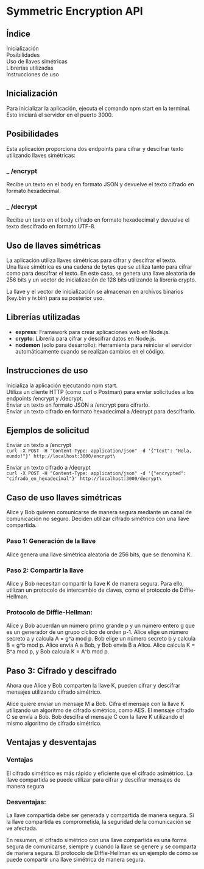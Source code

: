 # Symmetric Encryption API

## Índice

Inicialización  
Posibilidades  
Uso de llaves simétricas  
Librerías utilizadas  
Instrucciones de uso

## Inicialización

Para inicializar la aplicación, ejecuta el comando npm start en la terminal.  
Esto iniciará el servidor en el puerto 3000.

## Posibilidades

Esta aplicación proporciona dos endpoints para cifrar y descifrar texto utilizando llaves simétricas:

### \_ /encrypt

Recibe un texto en el body en formato JSON y devuelve el texto cifrado en formato hexadecimal.

### \_ /decrypt

Recibe un texto en el body cifrado en formato hexadecimal y devuelve el texto descifrado en formato UTF-8.

## Uso de llaves simétricas

La aplicación utiliza llaves simétricas para cifrar y descifrar el texto.  
Una llave simétrica es una cadena de bytes que se utiliza tanto para cifrar como para descifrar el texto. En este caso, se genera una llave aleatoria de 256 bits y un vector de inicialización de 128 bits utilizando la librería crypto.

La llave y el vector de inicialización se almacenan en archivos binarios (key.bin y iv.bin) para su posterior uso.

## Librerías utilizadas

- **express**: Framework para crear aplicaciones web en Node.js.
- **crypto**: Librería para cifrar y descifrar datos en Node.js.
- **nodemon** (solo para desarrollo): Herramienta para reiniciar el servidor automáticamente cuando se realizan cambios en el código.

## Instrucciones de uso

Inicializa la aplicación ejecutando npm start.  
Utiliza un cliente HTTP (como curl o Postman) para enviar solicitudes a los endpoints /encrypt y /decrypt.  
Enviar un texto en formato JSON a /encrypt para cifrarlo.  
Enviar un texto cifrado en formato hexadecimal a /decrypt para descifrarlo.

## Ejemplos de solicitud

Enviar un texto a /encrypt  
`curl -X POST -H "Content-Type: application/json" -d '{"text": "Hola, mundo!"}' http://localhost:3000/encrypt\`

Enviar un texto cifrado a /decrypt  
`curl -X POST -H "Content-Type: application/json" -d '{"encrypted": "cifrado_en_hexadecimal"}' http://localhost:3000/decrypt\`

## Caso de uso llaves simétricas

Alice y Bob quieren comunicarse de manera segura mediante un canal de comunicación no seguro. Deciden utilizar cifrado simétrico con una llave compartida.

### Paso 1: Generación de la llave

Alice genera una llave simétrica aleatoria de 256 bits, que se denomina K.

### Paso 2: Compartir la llave

Alice y Bob necesitan compartir la llave K de manera segura. Para ello, utilizan un protocolo de intercambio de claves, como el protocolo de Diffie-Hellman.

### Protocolo de Diffie-Hellman:

Alice y Bob acuerdan un número primo grande p y un número entero g que es un generador de un grupo cíclico de orden p-1.
Alice elige un número secreto a y calcula A = g^a mod p.
Bob elige un número secreto b y calcula B = g^b mod p.
Alice envía A a Bob, y Bob envía B a Alice.
Alice calcula K = B^a mod p, y Bob calcula K = A^b mod p.

## Paso 3: Cifrado y descifrado

Ahora que Alice y Bob comparten la llave K, pueden cifrar y descifrar mensajes utilizando cifrado simétrico.

Alice quiere enviar un mensaje M a Bob. Cifra el mensaje con la llave K utilizando un algoritmo de cifrado simétrico, como AES.
El mensaje cifrado C se envía a Bob.
Bob descifra el mensaje C con la llave K utilizando el mismo algoritmo de cifrado simétrico.

## Ventajas y desventajas

### Ventajas

El cifrado simétrico es más rápido y eficiente que el cifrado asimétrico.
La llave compartida se puede utilizar para cifrar y descifrar mensajes de manera segura

### Desventajas:

La llave compartida debe ser generada y compartida de manera segura.
Si la llave compartida es comprometida, la seguridad de la comunicación se ve afectada.

En resumen, el cifrado simétrico con una llave compartida es una forma segura de comunicarse, siempre y cuando la llave se genere y se comparta de manera segura. El protocolo de Diffie-Hellman es un ejemplo de cómo se puede compartir una llave simétrica de manera segura.
